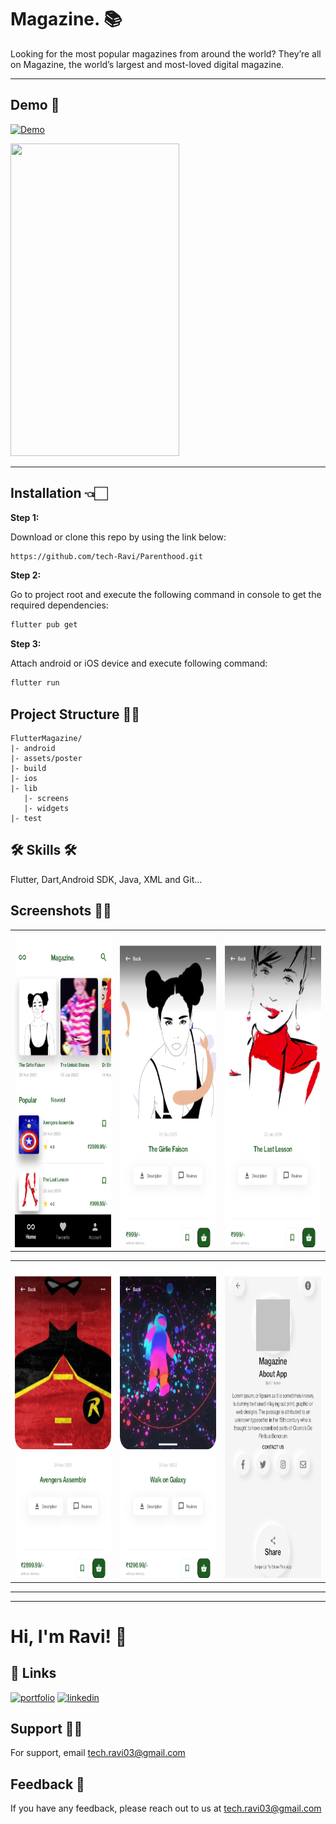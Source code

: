 # Magazine. 📚

Looking for the most popular magazines from around the world? They’re all on Magazine, the world’s largest and most-loved digital magazine.

----------------------------------------------------------
## Demo 🗽

[![Demo](https://img.shields.io/badge/APK-Magazine%20Apk-brightgreen)](https://drive.google.com/drive/folders/1s21F-txc0-SSvrzt92llC8Bx2kVs9IN3?usp=sharing)

<img src="https://github.com/tech-Ravi/magazine./blob/master/android/app/src/main/res/drawable/magazinegif.gif" width="270" height="500" />

----------------------------------------------------------


## Installation 👈🏻

**Step 1:**

Download or clone this repo by using the link below:

```bash
https://github.com/tech-Ravi/Parenthood.git
```

**Step 2:**

Go to project root and execute the following command in console to get the required dependencies: 

```bash
flutter pub get 
```

**Step 3:**

Attach android or iOS device and execute following command: 

```bash
flutter run 
```

## Project Structure ✍🏻

```
FlutterMagazine/
|- android
|- assets/poster
|- build
|- ios
|- lib
   |- screens
   |- widgets
|- test
```
## 🛠 Skills 🛠
Flutter, Dart,Android SDK, Java, XML and Git...

## Screenshots 🫵🏻

<table>
  <tr>
    <td></td>
     <td></td>
     <td></td>
     
  </tr>
  <tr>
    <td><img src="https://github.com/tech-Ravi/magazine./blob/master/android/app/src/main/res/drawable/Screenshot_20220524-003617.jpg" width=270 height=500></td>
    <td><img src="https://github.com/tech-Ravi/magazine./blob/master/android/app/src/main/res/drawable/Screenshot_20220524-003707.jpg" width=270 height=500></td>
    <td><img src="https://github.com/tech-Ravi/magazine./blob/master/android/app/src/main/res/drawable/Screenshot_20220524-003700.jpg" width=270 height=500></td>
 
 </table>
 
 <table>
  <tr>
    <td></td>
     <td></td>
     <td></td>
     
  </tr>
  <tr>
    <td><img src="https://github.com/tech-Ravi/magazine./blob/master/android/app/src/main/res/drawable/Screenshot_20220524-003718.jpg" width=270 height=500></td>
    <td><img src="https://github.com/tech-Ravi/magazine./blob/master/android/app/src/main/res/drawable/Screenshot_20220524-003726.jpg" width=270 height=500></td>
    <td><img src="https://github.com/tech-Ravi/magazine./blob/master/android/app/src/main/res/drawable/Screenshot_20220518-210830.jpg" width=270 height=500></td>
 
 </table>



----------------------------------------------
----------------------------------------------





# Hi, I'm Ravi! 👋


## 🔗 Links
[![portfolio](https://img.shields.io/badge/my_portfolio-000?style=for-the-badge&logo=ko-fi&logoColor=white)](http://ravi-prakash-jaiswal-1.jimdosite.com/)
[![linkedin](https://img.shields.io/badge/linkedin-0A66C2?style=for-the-badge&logo=linkedin&logoColor=white)](http://www.linkedin.com/in/ravi-prakash01)


## Support 🕺🕺

For support, email tech.ravi03@gmail.com


## Feedback 🎃

If you have any feedback, please reach out to us at tech.ravi03@gmail.com

